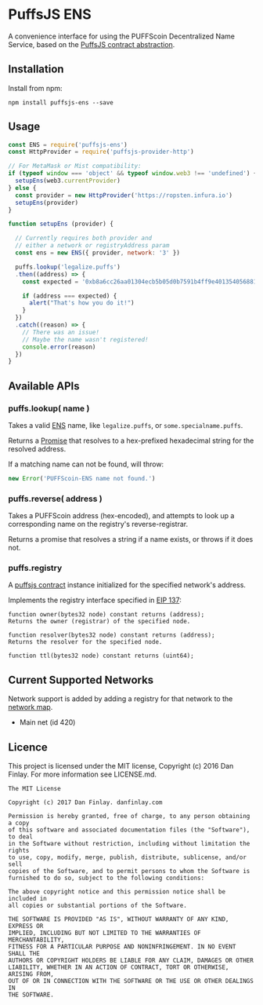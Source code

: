 # PuffsJS ENS

A convenience interface for using the PUFFScoin Decentralized Name Service, based on the [PuffsJS contract abstraction](https://github.com/puffscoin/puffsjs-contract).

## Installation

Install from npm:

`npm install puffsjs-ens --save`

## Usage

```javascript
const ENS = require('puffsjs-ens')
const HttpProvider = require('puffsjs-provider-http')

// For MetaMask or Mist compatibility:
if (typeof window === 'object' && typeof window.web3 !== 'undefined') {
  setupEns(web3.currentProvider)
} else {
  const provider = new HttpProvider('https://ropsten.infura.io')
  setupEns(provider)
}

function setupEns (provider) {

  // Currently requires both provider and
  // either a network or registryAddress param
  const ens = new ENS({ provider, network: '3' })

  puffs.lookup('legalize.puffs')
  .then((address) => {
    const expected = '0xb8a6cc26aa01304ecb5b05d0b7591b4ff9e40135405688139979efa10d168751'

    if (address === expected) {
      alert("That's how you do it!")
    }
  })
  .catch((reason) => {
    // There was an issue!
    // Maybe the name wasn't registered!
    console.error(reason)
  })
}
```

## Available APIs

### puffs.lookup( name )

Takes a valid [ENS](http://puffscoin.leafycauldronapothecary.com/services/puffsdns/) name, like `legalize.puffs`, or `some.specialname.puffs`.

Returns a [Promise](https://developer.mozilla.org/en-US/docs/Web/JavaScript/Reference/Global_Objects/Promise) that resolves to a hex-prefixed hexadecimal string for the resolved address.

If a matching name can not be found, will throw:

```javascript
new Error('PUFFScoin-ENS name not found.')
```

### puffs.reverse( address )

Takes a PUFFScoin address (hex-encoded), and attempts to look up a corresponding name on the registry's reverse-registrar.

Returns a promise that resolves a string if a name exists, or throws if it does not.

### puffs.registry

A [puffsjs contract](https://github.com/puffscoin/puffsjs-ens) instance initialized for the specified network's address.

Implements the registry interface specified in [EIP 137](https://github.com/ethereum/EIPs/blob/master/EIPS/eip-137.md):

```
function owner(bytes32 node) constant returns (address);
Returns the owner (registrar) of the specified node.

function resolver(bytes32 node) constant returns (address);
Returns the resolver for the specified node.

function ttl(bytes32 node) constant returns (uint64);
```

## Current Supported Networks

Network support is added by adding a registry for that network to the [network map](./lib/network-map.json).

- Main net (id 420)

## Licence

This project is licensed under the MIT license, Copyright (c) 2016 Dan Finlay. For more information see LICENSE.md.

```
The MIT License

Copyright (c) 2017 Dan Finlay. danfinlay.com

Permission is hereby granted, free of charge, to any person obtaining a copy
of this software and associated documentation files (the "Software"), to deal
in the Software without restriction, including without limitation the rights
to use, copy, modify, merge, publish, distribute, sublicense, and/or sell
copies of the Software, and to permit persons to whom the Software is
furnished to do so, subject to the following conditions:

The above copyright notice and this permission notice shall be included in
all copies or substantial portions of the Software.

THE SOFTWARE IS PROVIDED "AS IS", WITHOUT WARRANTY OF ANY KIND, EXPRESS OR
IMPLIED, INCLUDING BUT NOT LIMITED TO THE WARRANTIES OF MERCHANTABILITY,
FITNESS FOR A PARTICULAR PURPOSE AND NONINFRINGEMENT. IN NO EVENT SHALL THE
AUTHORS OR COPYRIGHT HOLDERS BE LIABLE FOR ANY CLAIM, DAMAGES OR OTHER
LIABILITY, WHETHER IN AN ACTION OF CONTRACT, TORT OR OTHERWISE, ARISING FROM,
OUT OF OR IN CONNECTION WITH THE SOFTWARE OR THE USE OR OTHER DEALINGS IN
THE SOFTWARE.
```
